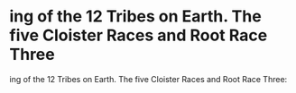 # ing of the 12 Tribes on Earth. The five Cloister Races and Root Race Three

ing of the 12 Tribes on Earth. The five Cloister Races and Root Race Three: